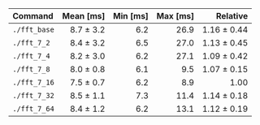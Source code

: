 | Command | Mean [ms] | Min [ms] | Max [ms] | Relative |
|:---|---:|---:|---:|---:|
| `./fft_base` | 8.7 ± 3.2 | 6.2 | 26.9 | 1.16 ± 0.44 |
| `./fft_7_2` | 8.4 ± 3.2 | 6.5 | 27.0 | 1.13 ± 0.45 |
| `./fft_7_4` | 8.2 ± 3.0 | 6.2 | 27.1 | 1.09 ± 0.42 |
| `./fft_7_8` | 8.0 ± 0.8 | 6.1 | 9.5 | 1.07 ± 0.15 |
| `./fft_7_16` | 7.5 ± 0.7 | 6.2 | 8.9 | 1.00 |
| `./fft_7_32` | 8.5 ± 1.1 | 7.3 | 11.4 | 1.14 ± 0.18 |
| `./fft_7_64` | 8.4 ± 1.2 | 6.2 | 13.1 | 1.12 ± 0.19 |
